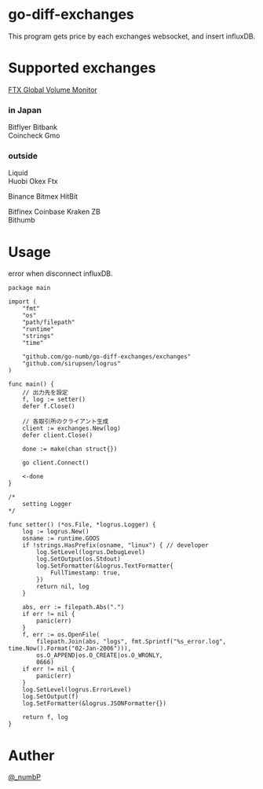 # go-diff-exchanges
This program gets price by each exchanges websocket, and insert influxDB. 


# Supported exchanges
[FTX Global Volume Monitor](https://ftx.com/volume-monitor)

### in Japan
Bitflyer 
Bitbank  
Coincheck 
Gmo

### outside
Liquid  
Huobi
Okex 
Ftx  

Binance 
Bitmex 
HitBit 

Bitfinex
Coinbase
Kraken 
ZB     
Bithumb 

# Usage
error when disconnect influxDB. 

``` golang
package main

import (
	"fmt"
	"os"
	"path/filepath"
	"runtime"
	"strings"
	"time"

	"github.com/go-numb/go-diff-exchanges/exchanges"
	"github.com/sirupsen/logrus"
)

func main() {
	// 出力先を設定
	f, log := setter()
	defer f.Close()

	// 各取引所のクライアント生成
	client := exchanges.New(log)
	defer client.Close()

	done := make(chan struct{})

	go client.Connect()

	<-done
}

/*
    setting Logger
*/

func setter() (*os.File, *logrus.Logger) {
	log := logrus.New()
	osname := runtime.GOOS
	if !strings.HasPrefix(osname, "linux") { // developer
		log.SetLevel(logrus.DebugLevel)
		log.SetOutput(os.Stdout)
		log.SetFormatter(&logrus.TextFormatter{
			FullTimestamp: true,
		})
		return nil, log
	}

	abs, err := filepath.Abs(".")
	if err != nil {
		panic(err)
	}
	f, err := os.OpenFile(
		filepath.Join(abs, "logs", fmt.Sprintf("%s_error.log", time.Now().Format("02-Jan-2006"))),
		os.O_APPEND|os.O_CREATE|os.O_WRONLY,
		0666)
	if err != nil {
		panic(err)
	}
	log.SetLevel(logrus.ErrorLevel)
	log.SetOutput(f)
	log.SetFormatter(&logrus.JSONFormatter{})

	return f, log
}
```

# Auther
[@_numbP](https://twitter.com/_numbP)
